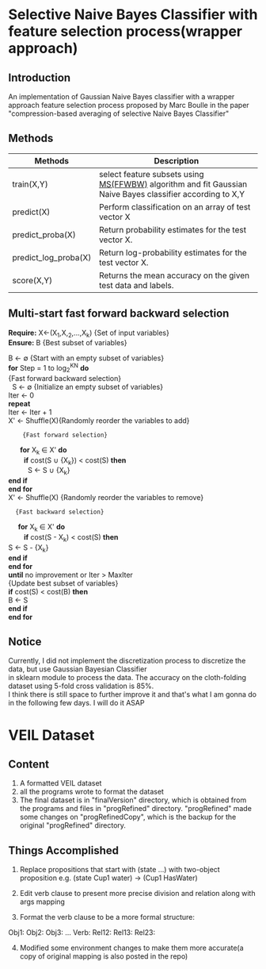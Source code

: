 # Selective Naive Bayes Classifier with feature selection process(wrapper approach)

## Introduction

An implementation of Gaussian Naive Bayes classifier with a wrapper approach feature selection process proposed by Marc Boulle 
in the paper "compression-based averaging of selective Naive Bayes Classifier" 


## Methods


Methods   | Description
-----------|----------------------------------------------
train(X,Y) | select feature subsets using [MS(FFWBW)](#multi-start-fast-forward-backward-selection) algorithm and fit Gaussian Naive Bayes classifier according to X,Y
predict(X) | Perform classification on an array of test vector X
predict_proba(X) | Return probability estimates for the test vector X.
predict_log_proba(X) | Return log-probability estimates for the test vector X.
score(X,Y) | Returns the mean accuracy on the given test data and labels.


## Multi-start fast forward backward selection
**Require:** X<-(X<sub>1</sub>,X,<sub>2</sub>,...,X<sub>k</sub>) {Set of input variables}  
**Ensure:** B {Best subset of variables}  

B <- ∅ {Start with an empty subset of variables}  
**for** Step = 1 to log<sub>2</sub><sup>KN</sup> **do**  
 	{Fast forward backward selection}  
   	S <- ∅ {Initialize an empty subset of variables}  
   	Iter <- 0  
   	**repeat**  
		Iter <- Iter + 1  
      	X' <- Shuffle(X){Randomly reorder the variables to add}  
      
      	{Fast forward selection}  
      	**for** X<sub>k</sub> ∈ X' **do**  
         	**if** cost(S ∪ {X<sub>k</sub>}) < cost(S) **then**  
            	S <- S ∪ {X<sub>k</sub>}  
         	**end if**  
      	**end for**  
      X' <- Shuffle(X) {Randomly reorder the variables to remove}  
      
      {Fast backward selection}  
      **for** X<sub>k</sub> ∈ X' **do**  
         **if** cost(S - X<sub>k</sub>) < cost(S) **then**  
            S <- S - {X<sub>k</sub>}  
         **end if**  
      **end for**  
   **until** no improvement or Iter > MaxIter  
   {Update best subset of variables}  
   **if** cost(S) < cost(B) **then**  
      B <- S  
   **end if**  
**end for**  
      
## Notice

Currently, I did not implement the discretization process to discretize the data, but use Gaussian Bayesian Classifier  
in sklearn module to process the data. The accuracy on the cloth-folding dataset using 5-fold cross validation is 85%.  
I think there is still space to further improve it and that's what I am gonna do in the following few days. I will do it ASAP  



# VEIL Dataset

## Content

1. A formatted VEIL dataset
2. all the programs wrote to format the dataset
3. The final dataset is in "finalVersion" directory, which is obtained from the programs and files in "progRefined" directory.
   "progRefined" made some changes on "progRefinedCopy", which is the backup for the original "progRefined" directory.  


## Things Accomplished

1. Replace propositions that start with (state ...) with two-object proposition e.g. (state Cup1 water)  ->  (Cup1 HasWater)

2. Edit verb clause to present more precise division and relation along with args mapping

3. Format the verb clause to be a more formal structure:

  Obj1:
  Obj2:
  Obj3:
  ...
  Verb:
  Rel12:
  Rel13:
  Rel23:


4. Modified some environment changes to make them more accurate(a copy of original mapping is also posted in the repo)

